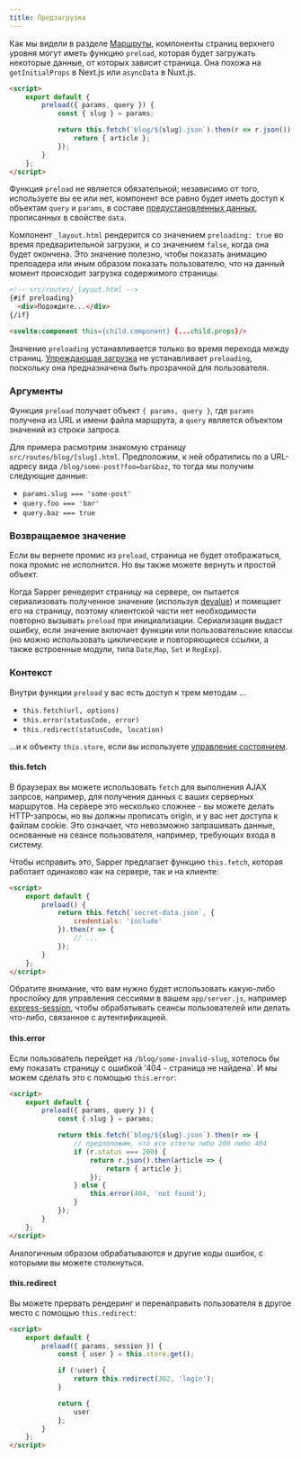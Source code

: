 ```yaml
---
title: Предзагрузка
---
```


Как мы видели в разделе [Маршруты](guide#routing), компоненты страниц верхнего уровня могут иметь функцию `preload`, которая будет загружать некоторые данные, от которых зависит страница. Она похожа на `getInitialProps` в Next.js или `asyncData` в Nuxt.js.

```html
<script>
	export default {
		preload({ params, query }) {
			const { slug } = params;

			return this.fetch(`blog/${slug}.json`).then(r => r.json()).then(article => {
				return { article };
			});
		}
	};
</script>
```

Функция `preload` не является обязательной; независимо от того, используете вы ее или нет, компонент все равно будет иметь доступ к объектам `query` и `params`, в составе [предустановленных данных](https://svelte.technology/guide#default-data), прописанных в свойстве `data`.

Компонент `_layout.html` рендерится со значением `preloading: true` во время предварительной загрузки, и со значением `false`, когда она будет окончена. Это значение полезно, чтобы показать анимацию прелоадера или иным образом показать пользователю, что на данный момент происходит загрузка содержимого страницы.

```html
<!-- src/routes/_layout.html -->
{#if preloading}
  <div>Подождите...</div>
{/if}

<svelte:component this={child.component} {...child.props}/>
```

Значение `preloading` устанавливается только во время перехода между страниц. [Упреждающая загрузка](guide#prefetching) не устанавливает `preloading`, поскольку она предназначена быть прозрачной для пользователя.

### Аргументы

Функция `preload` получает объект `{ params, query }`, где `params` получена из URL и имени файла маршрута, а `query` является объектом значений из строки запроса.

Для примера расмотрим знакомую страницу `src/routes/blog/[slug].html`. Предположим, к ней обратились по а URL-адресу вида `/blog/some-post?foo=bar&baz`, то тогда мы получим следующие данные:

* `params.slug === 'some-post'`
* `query.foo === 'bar'`
* `query.baz === true`


### Возвращаемое значение

Если вы вернете промис из `preload`, страница не будет отображаться, пока промис не исполнится. Но вы также можете вернуть и простой объект.

Когда Sapper ренедерит страницу на сервере, он пытается сериализовать полученное значение (используя [devalue](https://github.com/Rich-Harris/devalue)) и помещает его на страницу, поэтому клиентской части нет необходимости повторно вызывать `preload` при инициализации. Сериализация выдаст ошибку, если значение включает функции или пользовательские классы (но можно использовать циклические и повторяющиеся ссылки, а также встроенные модули, типа `Date`,`Map`, `Set` и `RegExp`).

### Контекст

Внутри функции `preload` у вас есть доступ к трем методам ...

* `this.fetch(url, options)`
* `this.error(statusCode, error)`
* `this.redirect(statusCode, location)`

...и к объекту `this.store`, если вы используете [управление состоянием](guide#state-management).


#### this.fetch

В браузерах вы можете использовать `fetch` для выполнения AJAX запрсов, например, для получения данных с ваших серверных маршрутов. На сервере это несколько сложнее - вы можете делать HTTP-запросы, но вы должны прописать origin, и у вас нет доступа к файлам cookie. Это означает, что невозможно запрашивать данные, основанные на сеансе пользователя, например, требующих входа в систему.

Чтобы исправить это, Sapper предлагает функцию `this.fetch`, которая работает одинаково как на сервере, так и на клиенте:

```html
<script>
	export default {
		preload() {
			return this.fetch(`secret-data.json`, {
				credentials: 'include'
			}).then(r => {
				// ...
			});
		}
	};
</script>
```

Обратите внимание, что вам нужно будет использовать какую-либо прослойку для управления сессиями  в вашем `app/server.js`, например [express-session](https://github.com/expressjs/session), чтобы обрабатывать сеансы пользователей или делать что-либо, связанное с аутентификацией.


#### this.error

Если пользователь перейдет на `/blog/some-invalid-slug`, хотелось бы ему показать страницу с ошибкой '404 - страница не найдена'. И мы можем сделать это с помощью `this.error`:

```html
<script>
	export default {
		preload({ params, query }) {
			const { slug } = params;

			return this.fetch(`blog/${slug}.json`).then(r => {
				// предположим, что все ответы либо 200 либо 404
				if (r.status === 200) {
					return r.json().then(article => {
						return { article };
					});
				} else {
					this.error(404, 'not found');
				}
			});
		}
	};
</script>
```

Аналогичным образом обрабатываются и другие коды ошибок, с которыми вы можете столкнуться.


#### this.redirect

Вы можете прервать рендеринг и перенаправить пользователя в другое место с помощью `this.redirect`:
```html
<script>
	export default {
		preload({ params, session }) {
			const { user } = this.store.get();

			if (!user) {
				return this.redirect(302, 'login');
			}

			return {
				user
			};
		}
	};
</script>
```
